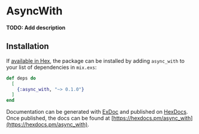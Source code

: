 # AsyncWith

**TODO: Add description**

## Installation

If [available in Hex](https://hex.pm/docs/publish), the package can be installed
by adding `async_with` to your list of dependencies in `mix.exs`:

```elixir
def deps do
  [
    {:async_with, "~> 0.1.0"}
  ]
end
```

Documentation can be generated with [ExDoc](https://github.com/elixir-lang/ex_doc)
and published on [HexDocs](https://hexdocs.pm). Once published, the docs can
be found at [https://hexdocs.pm/async_with](https://hexdocs.pm/async_with).

